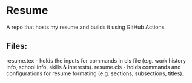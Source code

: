 # Resume
A repo that hosts my resume and builds it using GitHub Actions.

## Files:
resume.tex - holds the inputs for commands in cls file (e.g. work history info, school info, skills & interests).
resume.cls - holds commands and configurations for resume formating (e.g. sections, subsections, titles).
